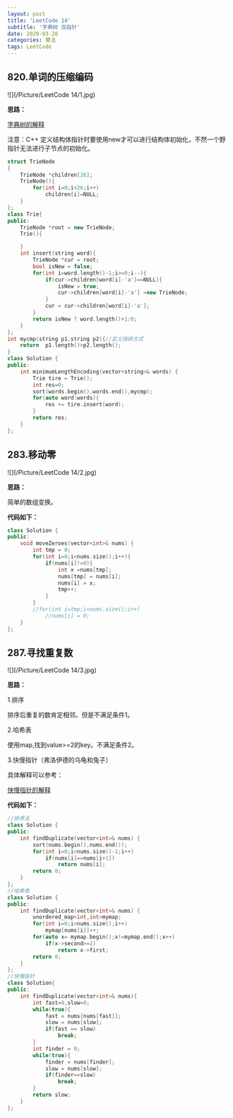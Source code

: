 ```yaml
---
layout: post
title: 'LeetCode 14'
subtitle: '字典树 双指针'
date: 2020-03-28
categories: 算法
tags: LeetCode
---
```


## 820.单词的压缩编码

![](/Picture/LeetCode 14/1.jpg)

**思路：**

[字典树的解释](https://leetcode-cn.com/problems/short-encoding-of-words/solution/99-java-trie-tu-xie-gong-lue-bao-jiao-bao-hui-by-s/)

注意：C++ 定义结构体指针时要使用new才可以进行结构体初始化，不然一个野指针无法进行子节点的初始化。

```cpp
struct TrieNode
{
    TrieNode *children[26];
    TrieNode(){
    	for(int i=0;i<26;i++)
    		children[i]=NULL;
    }
};
class Trie{
public:
	TrieNode *root = new TrieNode;
	Trie(){

	}
	int insert(string word){
		TrieNode *cur = root;
		bool isNew = false;
		for(int i=word.length()-1;i>=0;i--){
			if(cur->children[word[i]-'a']==NULL){
				isNew = true;
				cur->children[word[i]-'a'] =new TrieNode;
			}
			cur = cur->children[word[i]-'a'];
		}
		return isNew ? word.length()+1:0;
	}
};
int mycmp(string p1,string p2){//定义快排方式
	return  p1.length()>p2.length();
}
class Solution {
public:
    int minimumLengthEncoding(vector<string>& words) {
    	Trie tire = Trie();
    	int res=0;
    	sort(words.begin(),words.end(),mycmp);
    	for(auto word:words){
    		res += tire.insert(word);
    	}
    	return res;
    }
};
```

## 283.移动零

![](/Picture/LeetCode 14/2.jpg)

**思路：**

简单的数组变换。

**代码如下：**

```cpp
class Solution {
public:
    void moveZeroes(vector<int>& nums) {
    	int tmp = 0;
    	for(int i=0;i<nums.size();i++){
    		if(nums[i]!=0){
                int x =nums[tmp];
    			nums[tmp] = nums[i];
                nums[i] = x;
    			tmp++;
    		}
    	}
    	//for(int i=tmp;i<nums.size();i++)
    		//nums[i] = 0;
    }
};
```

## 287.寻找重复数

![](/Picture/LeetCode 14/3.jpg)

**思路：**

1.排序

排序后重复的数肯定相邻。但是不满足条件1。

2.哈希表

使用map,找到value>=2的key。不满足条件2。

3.快慢指针（弗洛伊德的乌龟和兔子）

具体解释可以参考：

[快慢指针的解释](https://leetcode-cn.com/problems/find-the-duplicate-number/solution/kuai-man-zhi-zhen-de-jie-shi-cong-damien_undoxie-d/)

**代码如下：**

```cpp
//排序法
class Solution {
public:
    int findDuplicate(vector<int>& nums) {
    	sort(nums.begin(),nums.end());
    	for(int i=0;i<nums.size()-1;i++)
    		if(nums[i]==nums[i+1])
    			return nums[i];
    	return 0;
    }
};
//哈希表
class Solution {
public:
    int findDuplicate(vector<int>& nums) {
    	unordered_map<int,int>mymap;
    	for(int i=0;i<nums.size();i++)
    		mymap[nums[i]]++;
    	for(auto x= mymap.begin();x!=mymap.end();x++)
    		if(x->second>=2)
    			return x->first;
    	return 0;
    }
};
//快慢指针
class Solution{
public:
	int findDuplicate(vector<int>& nums){
		int fast=0,slow=0;
		while(true){
			fast = nums[nums[fast]];
			slow = nums[slow];
			if(fast == slow)
				break;
		}
		int finder = 0;
		while(true){
			finder = nums[finder];
			slow = nums[slow];
			if(finder==slow)
				break;
		}
		return slow;
	}
};

```

